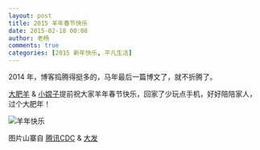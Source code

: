 ```yaml
---
layout: post
title: 2015 羊年春节快乐
date: 2015-02-18 00:08
author: 老杨
comments: true
categories: [2015 新年快乐, 平凡生活]
---
```

2014 年，博客捣腾得挺多的，马年最后一篇博文了，就不折腾了。

<a href="//cyhour.com/author/老杨" target="_blank">大肥羊</a> & <a href="//cyhour.com/author/小嫦子" target="_blank">小嫦子</a>提前祝大家羊年春节快乐，回家了少玩点手机，好好陪陪家人，过个大肥年！
<!--more-->
<img src="//cyhour.com/wp-content/uploads/2015/02/cyhour-2015-happy-new-year.png" alt=" 羊年快乐 " />

图片山寨自 <a href="http://cdc.tencent.com/" target="_blank">腾讯CDC</a> & <a href="http://fatesinger.com/75030" target="_blank">大发</a>
